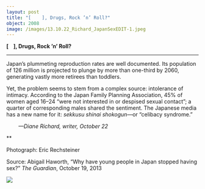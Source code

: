 ```yaml
---
layout: post
title: "[    ], Drugs, Rock ’n’ Roll?"
object: 2008
image: /images/13.10.22_Richard_JapanSexEDIT-1.jpeg
---
```

**[    ], Drugs, Rock ’n’ Roll?**

****

Japan’s plummeting reproduction rates are well documented. Its population of 126 million is projected to plunge by more than one-third by 2060, generating vastly more retirees than toddlers.

Yet, the problem seems to stem from a complex source: intolerance of intimacy. According to the Japan Family Planning Association, 45% of women aged 16–24 “were not interested in or despised sexual contact”; a quarter of corresponding males shared the sentiment. The Japanese media has a new name for it: *sekkusu shinai shokogun*—or “celibacy syndrome.”

        *—Diane Richard, writer, October 22*

**

Photograph: Eric Rechsteiner

Source: Abigail Haworth, “Why have young people in Japan stopped having sex?” *The Guardian*, October 19, 2013 

![]({{siteurl.base}}/images/13.10.22_Richard_JapanSexEDIT-1.jpeg)
